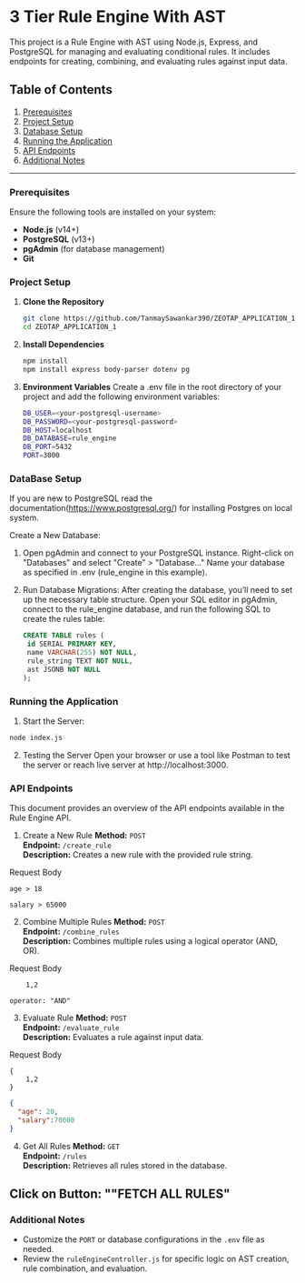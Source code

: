 # 3 Tier Rule Engine With AST 

This project is a Rule Engine with AST using Node.js, Express, and PostgreSQL for managing and evaluating conditional rules. It includes endpoints for creating, combining, and evaluating rules against input data.

## Table of Contents

1. [Prerequisites](#prerequisites)
2. [Project Setup](#project-setup)
3. [Database Setup](#database-setup)
4. [Running the Application](#running-the-application)
5. [API Endpoints](#api-endpoints)
6. [Additional Notes](#additional)

---

### Prerequisites

Ensure the following tools are installed on your system:

- **Node.js** (v14+)
- **PostgreSQL** (v13+)
- **pgAdmin** (for database management)
- **Git**

### Project Setup

1. **Clone the Repository**

   ```bash
   git clone https://github.com/TanmaySawankar390/ZEOTAP_APPLICATION_1.git
   cd ZEOTAP_APPLICATION_1

2. **Install Dependencies**

   ```bash
   npm install
   npm install express body-parser dotenv pg

3. **Environment Variables**
   Create a .env file in the root directory of your project and add the following environment variables:
   ```bash
   DB_USER=<your-postgresql-username>
   DB_PASSWORD=<your-postgresql-password>
   DB_HOST=localhost
   DB_DATABASE=rule_engine
   DB_PORT=5432
   PORT=3000
   
### DataBase Setup
If you are new to PostgreSQL read the documentation(https://www.postgresql.org/) for installing Postgres on local system.

Create a New Database:
1. Open pgAdmin and connect to your PostgreSQL instance.
   Right-click on "Databases" and select "Create" > "Database…"
   Name your database as specified in .env (rule_engine in this example).
2. Run Database Migrations:
   After creating the database, you’ll need to set up the necessary table structure.
   Open your SQL editor in pgAdmin, connect to the rule_engine database, and run the following SQL to create the rules table:

   ```sql
   CREATE TABLE rules (
    id SERIAL PRIMARY KEY,
    name VARCHAR(255) NOT NULL,
    rule_string TEXT NOT NULL,
    ast JSONB NOT NULL
   );
   ```
### Running the Application

1. Start the Server:
```bash
node index.js
```
2. Testing the Server
   Open your browser or use a tool like Postman to test the server or reach live server at http://localhost:3000.
 
### API Endpoints

This document provides an overview of the API endpoints available in the Rule Engine API.

1. Create a New Rule
**Method:** `POST`  
**Endpoint:** `/create_rule`  
**Description:** Creates a new rule with the provided rule string.  

Request Body

```plaintext
age > 18
```
```plaintext
salary > 65000
```

2. Combine Multiple Rules
**Method:** `POST`  
**Endpoint:** `/combine_rules`  
**Description:** Combines multiple rules using a logical operator (AND, OR).  

Request Body
```plaintext RULEID:
    1,2
```

```plaintext LOGICAL OPERATION AND || OR:
operator: "AND"
```

3. Evaluate Rule
**Method:** `POST`  
**Endpoint:** `/evaluate_rule`  
**Description:** Evaluates a rule against input data.  

Request Body
```plaintext RULEID:
{
    1,2
}
```
```json
{
  "age": 20,
  "salary":70000
}
```
4. Get All Rules
**Method:** `GET`  
**Endpoint:** `/rules`  
**Description:** Retrieves all rules stored in the database.

Click on Button: ""FETCH ALL RULES"
---
### Additional Notes
- Customize the `PORT` or database configurations in the `.env` file as needed.
- Review the `ruleEngineController.js` for specific logic on AST creation, rule combination, and evaluation.
